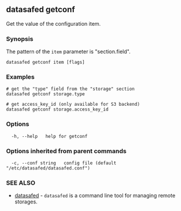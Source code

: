 ## datasafed getconf

Get the value of the configuration item.

### Synopsis

The pattern of the `item` parameter is "section.field".

```
datasafed getconf item [flags]
```

### Examples

```
# get the "type" field from the "storage" section
datasafed getconf storage.type

# get access_key_id (only available for S3 backend)
datasafed getconf storage.access_key_id
```

### Options

```
  -h, --help   help for getconf
```

### Options inherited from parent commands

```
  -c, --conf string   config file (default "/etc/datasafed/datasafed.conf")
```

### SEE ALSO

* [datasafed](datasafed.md)	 - `datasafed` is a command line tool for managing remote storages.

